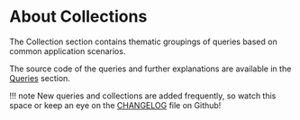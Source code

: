 # About Collections

The Collection section contains thematic groupings of queries based on common application scenarios.  

The source code of the queries and further explanations are available in the [Queries](../queries/index.md) section.


!!! note 
    New queries and collections are added frequently, so watch this space or keep an eye on the [CHANGELOG](https://github.com/digital-science/dimensions-gbq-lab/blob/master/CHANGELOG.md) file on Github!

